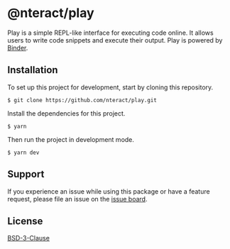 # @nteract/play

Play is a simple REPL-like interface for executing code online. It allows users to write code snippets and execute their output. Play is powered by [Binder](https://mybinder.org/).

## Installation

To set up this project for development, start by cloning this repository.

```
$ git clone https://github.com/nteract/play.git
```

Install the dependencies for this project.

```
$ yarn
```

Then run the project in development mode.

```
$ yarn dev
```

## Support

If you experience an issue while using this package or have a feature request, please file an issue on the [issue board](https://github.com/nteract/play/issues/new/choose).

## License

[BSD-3-Clause](https://choosealicense.com/licenses/bsd-3-clause/)
